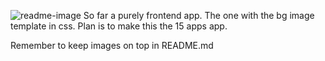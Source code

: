 ![readme-image](https://user-images.githubusercontent.com/60953822/172684549-fcf948b1-46c1-4311-8fe5-f16ee69d7f52.jpg)
So far a purely frontend app. The one with the bg image template in css.
Plan is to make this the 15 apps app.

Remember to keep images on top in README.md
